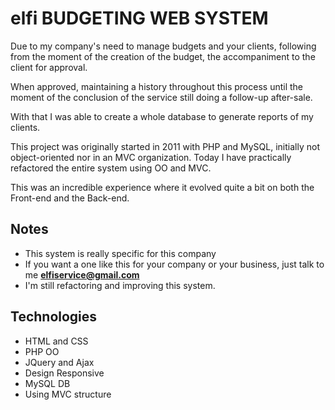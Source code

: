 # elfi BUDGETING WEB SYSTEM
Due to my company's need to manage budgets and your clients, following from the moment of the creation of the budget, the accompaniment to the client for approval.

When approved, maintaining a history throughout this process until the moment of the conclusion of the service still doing a follow-up after-sale.

With that I was able to create a whole database to generate reports of my clients.

This project was originally started in 2011 with PHP and MySQL, initially not object-oriented nor in an MVC organization.
Today I have practically refactored the entire system using OO and MVC.

This was an incredible experience where it evolved quite a bit on both the Front-end and the Back-end.

## Notes
- This system is really specific for this company
- If you want a one like this for your company or your business, just talk to me **elfiservice@gmail.com**
- I'm still refactoring and improving this system.

## Technologies
- HTML and CSS
- PHP OO
- JQuery and Ajax
- Design Responsive
- MySQL DB
- Using MVC structure
